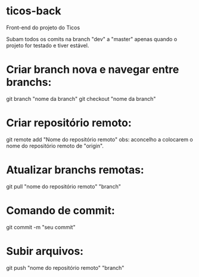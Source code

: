 # ticos-back
Front-end do projeto do Ticos

Subam todos os comits na branch "dev" a "master" apenas quando o projeto for testado e tiver estável.

# Criar branch nova e navegar entre branchs:
git branch "nome da branch"
git checkout "nome da branch"

# Criar repositório remoto:
git remote add "Nome do repositório remoto" 
obs: aconcelho a colocarem o nome do repositório remoto de "origin".

# Atualizar branchs remotas:
git pull "nome do repositório remoto" "branch"

# Comando de commit:
git commit -m "seu commit"

# Subir arquivos:
git push "nome do repositório remoto" "branch"
